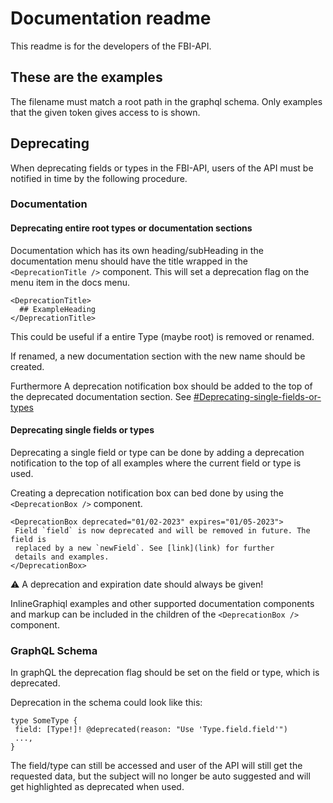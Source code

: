 # Documentation readme
This readme is for the developers of the FBI-API. 


## These are the examples


The filename must match a root path in the graphql schema. Only examples that the given token gives access to is shown.


## Deprecating
When deprecating fields or types in the FBI-API, users of the API must be notified
in time by the following procedure.


### Documentation


#### Deprecating entire root types or documentation sections
Documentation which has its own heading/subHeading in the documentation menu should have the title wrapped in the `<DeprecationTitle />` component. This will set a deprecation flag on the menu item in the docs menu.


```
<DeprecationTitle>
  ## ExampleHeading
</DeprecationTitle>
```


This could be useful if a entire Type (maybe root) is removed or renamed.


If renamed, a new documentation section with the new name should be created.


Furthermore A deprecation notification box should be added to the top of the deprecated documentation section. See [#Deprecating-single-fields-or-types](https://github.com/DBCDK/fbi-api-gateway/edit/master/website/src/docs/README.md#deprecating-single-fields-or-types)






#### Deprecating single fields or types
Deprecating a single field or type can be done by adding a deprecation notification to the top of all examples where the current field or type is used.


Creating a deprecation notification box can bed done by using the `<DeprecationBox />` component.


```
<DeprecationBox deprecated="01/02-2023" expires="01/05-2023">
 Field `field` is now deprecated and will be removed in future. The field is
 replaced by a new `newField`. See [link](link) for further
 details and examples.
</DeprecationBox>
```
⚠️ A deprecation and expiration date should always be given!


InlineGraphiql examples and other supported documentation components and markup can be included in the children of the `<DeprecationBox />` component.


### GraphQL Schema
In graphQL the deprecation flag should be set on the field or type, which is deprecated.


Deprecation in the schema could look like this:


```
type SomeType {
 field: [Type!]! @deprecated(reason: "Use 'Type.field.field'")
 ...,
}
```


The field/type can still be accessed and user of the API will still get the requested data, but the subject will no longer be auto suggested and will get highlighted as deprecated when used.

